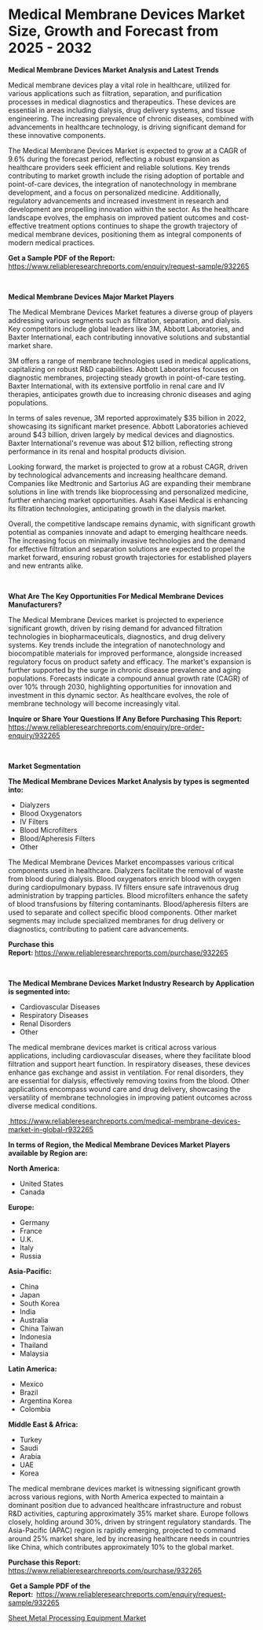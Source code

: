 <p><h1>Medical Membrane Devices Market Size, Growth and Forecast from 2025 - 2032</h1></p><p><strong>Medical Membrane Devices Market Analysis and Latest Trends</strong></p>
<p><p>Medical membrane devices play a vital role in healthcare, utilized for various applications such as filtration, separation, and purification processes in medical diagnostics and therapeutics. These devices are essential in areas including dialysis, drug delivery systems, and tissue engineering. The increasing prevalence of chronic diseases, combined with advancements in healthcare technology, is driving significant demand for these innovative components.</p><p>The Medical Membrane Devices Market is expected to grow at a CAGR of 9.6% during the forecast period, reflecting a robust expansion as healthcare providers seek efficient and reliable solutions. Key trends contributing to market growth include the rising adoption of portable and point-of-care devices, the integration of nanotechnology in membrane development, and a focus on personalized medicine. Additionally, regulatory advancements and increased investment in research and development are propelling innovation within the sector. As the healthcare landscape evolves, the emphasis on improved patient outcomes and cost-effective treatment options continues to shape the growth trajectory of medical membrane devices, positioning them as integral components of modern medical practices.</p></p>
<p><strong>Get a Sample PDF of the Report:&nbsp;</strong> <a href="https://www.reliableresearchreports.com/enquiry/request-sample/932265?utm_campaign=3585&utm_medium=2&utm_source=Github&utm_content=ia&utm_term=21032025&utm_id=medical-membrane-devices">https://www.reliableresearchreports.com/enquiry/request-sample/932265</a></p>
<p>&nbsp;</p>
<p><strong>Medical Membrane Devices Major Market Players</strong></p>
<p><p>The Medical Membrane Devices Market features a diverse group of players addressing various segments such as filtration, separation, and dialysis. Key competitors include global leaders like 3M, Abbott Laboratories, and Baxter International, each contributing innovative solutions and substantial market share.</p><p>3M offers a range of membrane technologies used in medical applications, capitalizing on robust R&D capabilities. Abbott Laboratories focuses on diagnostic membranes, projecting steady growth in point-of-care testing. Baxter International, with its extensive portfolio in renal care and IV therapies, anticipates growth due to increasing chronic diseases and aging populations.</p><p>In terms of sales revenue, 3M reported approximately $35 billion in 2022, showcasing its significant market presence. Abbott Laboratories achieved around $43 billion, driven largely by medical devices and diagnostics. Baxter International's revenue was about $12 billion, reflecting strong performance in its renal and hospital products division.</p><p>Looking forward, the market is projected to grow at a robust CAGR, driven by technological advancements and increasing healthcare demand. Companies like Medtronic and Sartorius AG are expanding their membrane solutions in line with trends like bioprocessing and personalized medicine, further enhancing market opportunities. Asahi Kasei Medical is enhancing its filtration technologies, anticipating growth in the dialysis market. </p><p>Overall, the competitive landscape remains dynamic, with significant growth potential as companies innovate and adapt to emerging healthcare needs. The increasing focus on minimally invasive technologies and the demand for effective filtration and separation solutions are expected to propel the market forward, ensuring robust growth trajectories for established players and new entrants alike.</p></p>
<p>&nbsp;</p>
<p><strong>What Are The Key Opportunities For Medical Membrane Devices Manufacturers?</strong></p>
<p><p>The Medical Membrane Devices market is projected to experience significant growth, driven by rising demand for advanced filtration technologies in biopharmaceuticals, diagnostics, and drug delivery systems. Key trends include the integration of nanotechnology and biocompatible materials for improved performance, alongside increased regulatory focus on product safety and efficacy. The market's expansion is further supported by the surge in chronic disease prevalence and aging populations. Forecasts indicate a compound annual growth rate (CAGR) of over 10% through 2030, highlighting opportunities for innovation and investment in this dynamic sector. As healthcare evolves, the role of membrane technology will become increasingly vital.</p></p>
<p><strong>Inquire or Share Your Questions If Any Before Purchasing This Report:</strong> <a href="https://www.reliableresearchreports.com/enquiry/pre-order-enquiry/932265?utm_campaign=3585&utm_medium=2&utm_source=Github&utm_content=ia&utm_term=21032025&utm_id=medical-membrane-devices">https://www.reliableresearchreports.com/enquiry/pre-order-enquiry/932265</a></p>
<p>&nbsp;</p>
<p><strong>Market Segmentation</strong></p>
<p><strong>The Medical Membrane Devices Market Analysis by types is segmented into:</strong></p>
<p><ul><li>Dialyzers</li><li>Blood Oxygenators</li><li>IV Filters</li><li>Blood Microfilters</li><li>Blood/Apheresis Filters</li><li>Other</li></ul></p>
<p><p>The Medical Membrane Devices Market encompasses various critical components used in healthcare. Dialyzers facilitate the removal of waste from blood during dialysis. Blood oxygenators enrich blood with oxygen during cardiopulmonary bypass. IV filters ensure safe intravenous drug administration by trapping particles. Blood microfilters enhance the safety of blood transfusions by filtering contaminants. Blood/apheresis filters are used to separate and collect specific blood components. Other market segments may include specialized membranes for drug delivery or diagnostics, contributing to patient care advancements.</p></p>
<p><strong>Purchase this Report:&nbsp;</strong><a href="https://www.reliableresearchreports.com/purchase/932265?utm_campaign=3585&utm_medium=2&utm_source=Github&utm_content=ia&utm_term=21032025&utm_id=medical-membrane-devices">https://www.reliableresearchreports.com/purchase/932265</a></p>
<p>&nbsp;</p>
<p><strong>The Medical Membrane Devices Market Industry Research by Application is segmented into:</strong></p>
<p><ul><li>Cardiovascular Diseases</li><li>Respiratory Diseases</li><li>Renal Disorders</li><li>Other</li></ul></p>
<p><p>The medical membrane devices market is critical across various applications, including cardiovascular diseases, where they facilitate blood filtration and support heart function. In respiratory diseases, these devices enhance gas exchange and assist in ventilation. For renal disorders, they are essential for dialysis, effectively removing toxins from the blood. Other applications encompass wound care and drug delivery, showcasing the versatility of membrane technologies in improving patient outcomes across diverse medical conditions.</p></p>
<p><a href="https://www.reliableresearchreports.com/medical-membrane-devices-market-in-global-r932265?utm_campaign=3585&utm_medium=2&utm_source=Github&utm_content=ia&utm_term=21032025&utm_id=medical-membrane-devices">&nbsp;https://www.reliableresearchreports.com/medical-membrane-devices-market-in-global-r932265</a></p>
<p><strong>In terms of Region, the Medical Membrane Devices Market Players available by Region are:</strong></p>
<p>
    <p> <strong> North America: </strong>
        <ul>
            <li>United States</li>
            <li>Canada</li>
        </ul>
        </p> 
    <p> <strong> Europe: </strong>
        <ul>
            <li>Germany</li>
            <li>France</li>
            <li>U.K.</li>
            <li>Italy</li>
            <li>Russia</li>
        </ul>
        </p> 
    <p> <strong> Asia-Pacific: </strong>
        <ul>
            <li>China</li>
            <li>Japan</li>
            <li>South Korea</li>
            <li>India</li>
            <li>Australia</li>
            <li>China Taiwan</li>
            <li>Indonesia</li>
            <li>Thailand</li>
            <li>Malaysia</li>
        </ul>
        </p> 
    <p> <strong> Latin America: </strong>
        <ul>
            <li>Mexico</li>
            <li>Brazil</li>
            <li>Argentina Korea</li>
            <li>Colombia</li>
        </ul>
        </p> 
    <p> <strong> Middle East & Africa: </strong>
        <ul>
            <li>Turkey</li>
            <li>Saudi</li>
            <li>Arabia</li>
            <li>UAE</li>
            <li>Korea</li>
        </ul>
    </p>
    </p>
<p><p>The medical membrane devices market is witnessing significant growth across various regions, with North America expected to maintain a dominant position due to advanced healthcare infrastructure and robust R&D activities, capturing approximately 35% market share. Europe follows closely, holding around 30%, driven by stringent regulatory standards. The Asia-Pacific (APAC) region is rapidly emerging, projected to command around 25% market share, led by increasing healthcare needs in countries like China, which contributes approximately 10% to the global market.</p></p>
<p><strong>Purchase this Report: </strong><a href="https://www.reliableresearchreports.com/purchase/932265?utm_campaign=3585&utm_medium=2&utm_source=Github&utm_content=ia&utm_term=21032025&utm_id=medical-membrane-devices">https://www.reliableresearchreports.com/purchase/932265</a></p>
<p>&nbsp;<strong>Get a Sample PDF of the Report:&nbsp;&nbsp;</strong><a href="https://www.reliableresearchreports.com/enquiry/request-sample/932265?utm_campaign=3585&utm_medium=2&utm_source=Github&utm_content=ia&utm_term=21032025&utm_id=medical-membrane-devices">https://www.reliableresearchreports.com/enquiry/request-sample/932265</a></p>
<p><strong></strong></p>
<p><p><a href="https://github.com/yepezkommakp/Market-Research-Report-List-1/blob/main/sheet-metal-processing-equipment-market.md?utm_campaign=3585&utm_medium=2&utm_source=Github&utm_content=ia&utm_term=21032025&utm_id=medical-membrane-devices">Sheet Metal Processing Equipment Market</a></p></p>